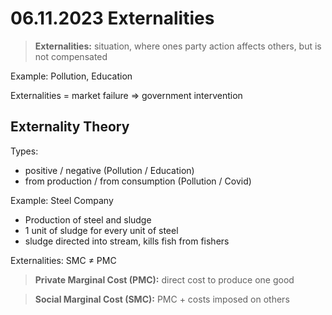 # 06.11.2023 Externalities

> **Externalities:** situation, where ones party action affects others, but is not compensated

Example: Pollution, Education

Externalities = market failure => government intervention



## Externality Theory

Types:

- positive / negative (Pollution / Education)
- from production / from consumption (Pollution / Covid)



Example: Steel Company

- Production of steel and sludge 
- 1 unit of sludge for every unit of steel
- sludge directed into stream, kills fish from fishers

Externalities: SMC $\neq$ PMC

> **Private Marginal Cost (PMC):** direct cost to produce one good

> **Social Marginal Cost (SMC):** PMC + costs imposed on others